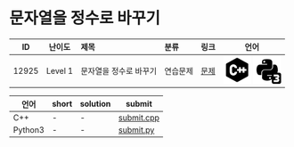 # 문자열을 정수로 바꾸기

| ID | 난이도 | 제목 | 분류 | 링크 | 언어 |
| -- | ---- | :-- | :-- | --- | --- |
| 12925 | Level 1 | 문자열을 정수로 바꾸기 | 연습문제 | [문제](https://programmers.co.kr/learn/courses/30/lessons/12925) | [![cpp](/assets/cpp.svg)](submit.cpp) [![python3](/assets/python3.svg)](submit.py) |

| 언어 | short | solution | submit |
| --- | ----- | -------- | ------ |
| C++ | - | - | [submit.cpp](submit.cpp) |
| Python3 | - | - | [submit.py](submit.py) |
